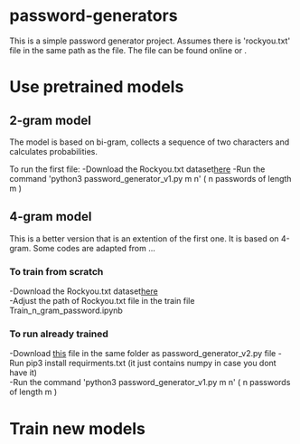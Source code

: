 # password-generators
This is a simple password generator project.
Assumes there is 'rockyou.txt' file in the same path as the file. The file can be found online or .

# Use pretrained models
## 2-gram model 
The model is based on bi-gram, collects a sequence of two characters and calculates probabilities.

To run the first file:
-Download the Rockyou.txt dataset[here](https://github.com/brannondorsey/naive-hashcat/releases/download/data/rockyou.txt) 
-Run the command 'python3 password_generator_v1.py m n' ( n passwords of length m  )

## 4-gram model
This is a better version that is an extention of the first one. It is based on 4-gram. Some codes are adapted from ...  

### To train from scratch
-Download the Rockyou.txt dataset[here](https://github.com/brannondorsey/naive-hashcat/releases/download/data/rockyou.txt)   
-Adjust the path of Rockyou.txt file in the train file Train_n_gram_password.ipynb

### To run already trained
-Download [this](https://drive.google.com/file/d/1ZJdEkgRlrGDNgBuU8bMjJsZfS1iFeTKG/view?usp=share_link) file in the same folder as  password_generator_v2.py file
-Run pip3 install requirments.txt (it just contains numpy in case you dont have it)  
-Run the command 'python3 password_generator_v1.py m n' ( n passwords of length m  )  

# Train new models

